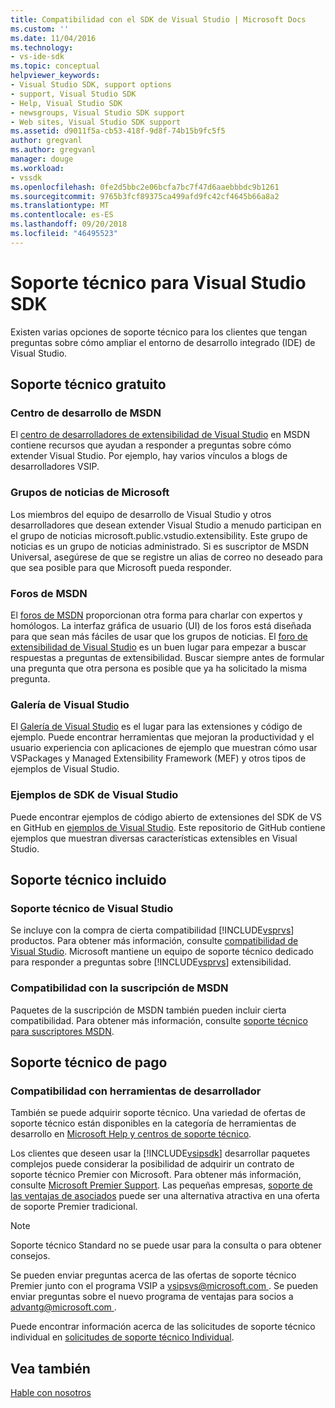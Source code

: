 ```yaml
---
title: Compatibilidad con el SDK de Visual Studio | Microsoft Docs
ms.custom: ''
ms.date: 11/04/2016
ms.technology:
- vs-ide-sdk
ms.topic: conceptual
helpviewer_keywords:
- Visual Studio SDK, support options
- support, Visual Studio SDK
- Help, Visual Studio SDK
- newsgroups, Visual Studio SDK support
- Web sites, Visual Studio SDK support
ms.assetid: d9011f5a-cb53-418f-9d8f-74b15b9fc5f5
author: gregvanl
ms.author: gregvanl
manager: douge
ms.workload:
- vssdk
ms.openlocfilehash: 0fe2d5bbc2e06bcfa7bc7f47d6aaebbbdc9b1261
ms.sourcegitcommit: 9765b3fcf89375ca499afd9fc42cf4645b66a8a2
ms.translationtype: MT
ms.contentlocale: es-ES
ms.lasthandoff: 09/20/2018
ms.locfileid: "46495523"
---
```

# <a name="support-for-the-visual-studio-sdk"></a>Soporte técnico para Visual Studio SDK
Existen varias opciones de soporte técnico para los clientes que tengan preguntas sobre cómo ampliar el entorno de desarrollo integrado (IDE) de Visual Studio.  
  
## <a name="free-support"></a>Soporte técnico gratuito  
  
### <a name="msdn-development-center"></a>Centro de desarrollo de MSDN  
 El [centro de desarrolladores de extensibilidad de Visual Studio](http://go.microsoft.com/fwlink/?LinkID=84381) en MSDN contiene recursos que ayudan a responder a preguntas sobre cómo extender Visual Studio. Por ejemplo, hay varios vínculos a blogs de desarrolladores VSIP.  
  
### <a name="microsoft-newsgroups"></a>Grupos de noticias de Microsoft  
 Los miembros del equipo de desarrollo de Visual Studio y otros desarrolladores que desean extender Visual Studio a menudo participan en el grupo de noticias microsoft.public.vstudio.extensibility. Este grupo de noticias es un grupo de noticias administrado. Si es suscriptor de MSDN Universal, asegúrese de que se registre un alias de correo no deseado para que sea posible para que Microsoft pueda responder.  
  
### <a name="msdn-forums"></a>Foros de MSDN  
 El [foros de MSDN](http://go.microsoft.com/fwlink/?LinkID=76632) proporcionan otra forma para charlar con expertos y homólogos. La interfaz gráfica de usuario (UI) de los foros está diseñada para que sean más fáciles de usar que los grupos de noticias. El [foro de extensibilidad de Visual Studio](http://go.microsoft.com/fwlink/?LinkID=121964) es un buen lugar para empezar a buscar respuestas a preguntas de extensibilidad. Buscar siempre antes de formular una pregunta que otra persona es posible que ya ha solicitado la misma pregunta.  
  
### <a name="visual-studio-gallery"></a>Galería de Visual Studio  
 El [Galería de Visual Studio](https://marketplace.visualstudio.com/) es el lugar para las extensiones y código de ejemplo. Puede encontrar herramientas que mejoran la productividad y el usuario experiencia con aplicaciones de ejemplo que muestran cómo usar VSPackages y Managed Extensibility Framework (MEF) y otros tipos de ejemplos de Visual Studio.  
  
### <a name="visual-studio-sdk-samples"></a>Ejemplos de SDK de Visual Studio

Puede encontrar ejemplos de código abierto de extensiones del SDK de VS en GitHub en [ejemplos de Visual Studio](https://github.com/Microsoft/VSSDK-Extensibility-Samples). Este repositorio de GitHub contiene ejemplos que muestran diversas características extensibles en Visual Studio.

## <a name="included-support"></a>Soporte técnico incluido  
  
### <a name="visual-studio-product-support"></a>Soporte técnico de Visual Studio  
 Se incluye con la compra de cierta compatibilidad [!INCLUDE[vsprvs](../code-quality/includes/vsprvs_md.md)] productos. Para obtener más información, consulte [compatibilidad de Visual Studio](http://msdn.microsoft.com/vstudio/cc136615.aspx). Microsoft mantiene un equipo de soporte técnico dedicado para responder a preguntas sobre [!INCLUDE[vsprvs](../code-quality/includes/vsprvs_md.md)] extensibilidad.  
  
### <a name="msdn-subscription-support"></a>Compatibilidad con la suscripción de MSDN  
 Paquetes de la suscripción de MSDN también pueden incluir cierta compatibilidad. Para obtener más información, consulte [soporte técnico para suscriptores MSDN](https://msdn.microsoft.com/subscriptions/aa718661.aspx).  
  
## <a name="paid-support"></a>Soporte técnico de pago  
  
### <a name="developer-tools-support"></a>Compatibilidad con herramientas de desarrollador  
 También se puede adquirir soporte técnico. Una variedad de ofertas de soporte técnico están disponibles en la categoría de herramientas de desarrollo en [Microsoft Help y centros de soporte técnico](http://go.microsoft.com/fwlink/?LinkID=82383).  
  
 Los clientes que deseen usar la [!INCLUDE[vsipsdk](../extensibility/includes/vsipsdk_md.md)] desarrollar paquetes complejos puede considerar la posibilidad de adquirir un contrato de soporte técnico Premier con Microsoft. Para obtener más información, consulte [Microsoft Premier Support](http://go.microsoft.com/fwlink/?LinkID=76660). Las pequeñas empresas, [soporte de las ventajas de asociados](http://www.microsoft.com/services/microsoftservices/srv_mspa.mspx) puede ser una alternativa atractiva en una oferta de soporte Premier tradicional.  
  
> [!NOTE]
>  Soporte técnico Standard no se puede usar para la consulta o para obtener consejos.  
  
 Se pueden enviar preguntas acerca de las ofertas de soporte técnico Premier junto con el programa VSIP a [ vsipsvs@microsoft.com ](mailto:vsipsvs@microsoft.com). Se pueden enviar preguntas sobre el nuevo programa de ventajas para socios a [ advantg@microsoft.com ](mailto:advantg@microsoft.com).  
  
 Puede encontrar información acerca de las solicitudes de soporte técnico individual en [solicitudes de soporte técnico Individual](http://go.microsoft.com/fwlink/?LinkID=82385).  
  
## <a name="see-also"></a>Vea también  
 [Hable con nosotros](../ide/talk-to-us.md)